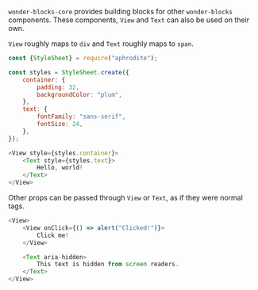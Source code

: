 `wonder-blocks-core` provides building blocks for other `wonder-blocks` 
components.  These components, `View` and `Text` can also be used on their 
own.

`View` roughly maps to `div` and `Text` roughly maps to `span`.

```js
const {StyleSheet} = require("aphrodite");

const styles = StyleSheet.create({
    container: {
        padding: 32,
        backgroundColor: "plum",
    },
    text: {
        fontFamily: "sans-serif",
        fontSize: 24,
    },
});

<View style={styles.container}>
    <Text style={styles.text}>
        Hello, world!
    </Text>
</View>
```

Other props can be passed through `View` or `Text`, as if they were normal tags.

```js
<View>
    <View onClick={() => alert("Clicked!")}>
        Click me!
    </View>

    <Text aria-hidden>
        This text is hidden from screen readers.
    </Text>
</View>
```